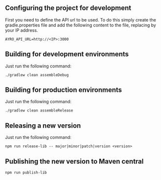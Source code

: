 ## Configuring the project for development ##

First you need to define the API url to be used. To do this simply create the gradle.properties file and add the following content to the file, replacing <IP> by your IP address.
````
AYRO_API_URL=http://<IP>:3000
````

## Building for development environments ##

Just run the following command:
````
./gradlew clean assembleDebug
````

## Building for production environments ##

Just run the following command:
````
./gradlew clean assembleRelease
````

## Releasing a new version ##

Just run the following command:
````
npm run release-lib -- major|minor|patch|version <version>
````

## Publishing the new version to Maven central ##
````
npm run publish-lib
````